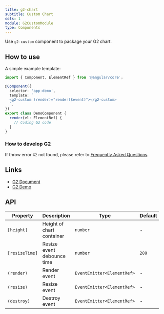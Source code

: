 ```yaml
---
title: g2-chart
subtitle: Custom Chart
cols: 1
module: G2CustomModule
type: Components
---
```


Use `g2-custom` component to package your G2 chart.

## How to use

A simple example template:

```ts
import { Component, ElementRef } from '@angular/core';

@Component({
  selector: 'app-demo',
  template: `
  <g2-custom (render)="render($event)"></g2-custom>
  `,
})
export class DemoComponent {
  render(el: ElementRef) {
    // Coding G2 code
  }
}
```

### How to develop G2

If throw error `G2` not found, please refer to [Frequently Asked Questions](/chart/faq).

## Links

- [G2 Document](https://www.yuque.com/antv/g2-docs-en)
- [G2 Demo](https://antv.alipay.com/zh-cn/g2/3.x/demo/index.html)

## API

| Property       | Description                | Type                       | Default |
| -------------- | -------------------------- | -------------------------- | ------- |
| `[height]`     | Height of chart container  | `number`                   | -       |
| `[resizeTime]` | Resize event debounce time | `number`                   | `200`   |
| `(render)`     | Render event               | `EventEmitter<ElementRef>` | -       |
| `(resize)`     | Resize event               | `EventEmitter<ElementRef>` | -       |
| `(destroy)`    | Destroy event              | `EventEmitter<ElementRef>` | -       |
